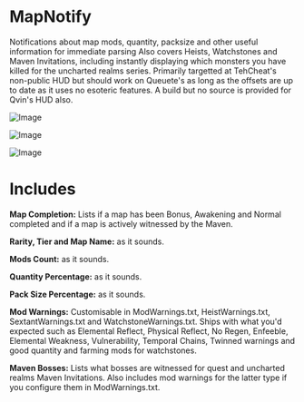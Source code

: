 # MapNotify
Notifications about map mods, quantity, packsize and other useful information for immediate parsing
Also covers Heists, Watchstones and Maven Invitations, including instantly displaying which monsters you have killed for the uncharted realms series.
Primarily targetted at TehCheat's non-public HUD but should work on Queuete's as long as the offsets are up to date as it uses no esoteric features. A build but no source is provided for Qvin's HUD also.

![Image](https://i.imgur.com/sST1Zxi.png)

![Image](https://i.imgur.com/4GY3sNf.png)

![Image](https://i.imgur.com/xYNbWjJ.png)


# Includes
**Map Completion:** Lists if a map has been Bonus, Awakening and Normal completed and if a map is actively witnessed by the Maven.

**Rarity, Tier and Map Name:** as it sounds.

**Mods Count:** as it sounds.

**Quantity Percentage:** as it sounds.

**Pack Size Percentage:** as it sounds.

**Mod Warnings:** Customisable in ModWarnings.txt, HeistWarnings.txt, SextantWarnings.txt and WatchstoneWarnings.txt. Ships with what you'd expected such as Elemental Reflect, Physical Reflect, No Regen, Enfeeble, Elemental Weakness, Vulnerability, Temporal Chains, Twinned warnings and good quantity and farming mods for watchstones.

**Maven Bosses:** Lists what bosses are witnessed for quest and uncharted realms Maven Invitations. Also includes mod warnings for the latter type if you configure them in ModWarnings.txt.
